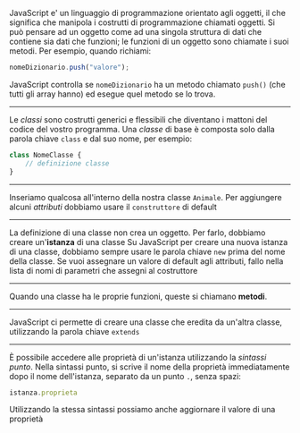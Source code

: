JavaScript e' un linguaggio di programmazione orientato agli oggetti, il che significa che manipola i costrutti di programmazione chiamati oggetti.
Si può pensare ad un oggetto come ad una singola struttura di dati che contiene sia dati che funzioni; le funzioni di un oggetto sono chiamate i suoi metodi.
Per esempio, quando richiami:
```javascript
nomeDizionario.push("valore");
```
JavaScript controlla se `nomeDizionario` ha un metodo chiamato `push()` (che tutti gli array hanno) ed esegue quel metodo se lo trova.

---

Le _classi_ sono costrutti generici e flessibili che diventano i mattoni del codice del vostro programma.
Una _classe_ di base è composta solo dalla parola chiave `class` e dal suo nome, per esempio:
```javascript
class NomeClasse {
	// definizione classe
}
```

---

Inseriamo qualcosa all'interno della nostra classe `Animale`.
Per aggiungere alcuni _attributi_ dobbiamo usare il `construttore` di default

---

La definizione di una classe non crea un oggetto.
Per farlo, dobbiamo creare un'__istanza__ di una classe
Su JavaScript per creare una nuova istanza di una classe, dobbiamo sempre usare le parola chiave `new` prima del nome della classe.
Se vuoi assegnare un valore di default agli attributi, fallo nella lista di nomi di parametri che assegni al costruttore

---

Quando una classe ha le proprie funzioni, queste si chiamano __metodi__.

---

JavaScript ci permette di creare una classe che eredita da un'altra classe, utilizzando la parola chiave `extends`

---

È possibile accedere alle proprietà di un'istanza utilizzando la _sintassi punto_.
Nella sintassi punto, si scrive il nome della proprietà immediatamente dopo il nome dell'istanza, separato da un punto `.`, senza spazi:
```javascript
istanza.proprieta
```
Utilizzando la stessa sintassi possiamo anche aggiornare il valore di una proprietà
